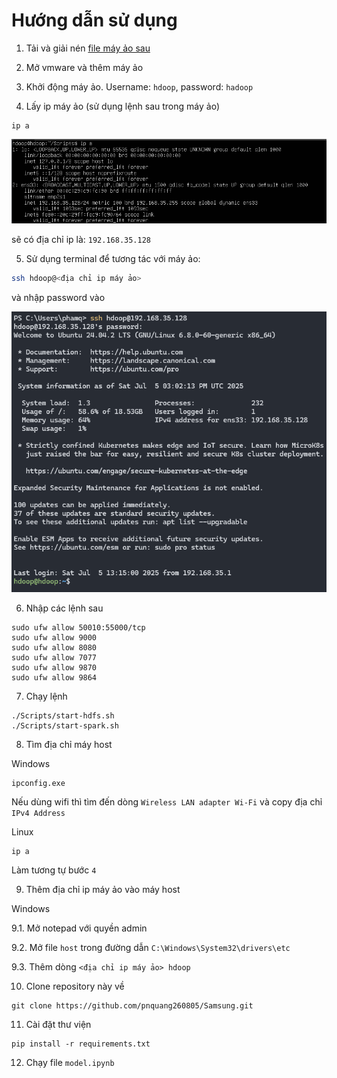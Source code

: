 # Hướng dẫn sử dụng
1. Tải và giải nén <a href="https://drive.google.com/file/d/15XK-jNDjznGzeXRSmXOt5ZBr8xpOd5PD/view?usp=drive_link"> file máy ảo sau</a>

2. Mở vmware và thêm máy ảo

3. Khởi động máy ảo. Username: ```hdoop```, password: ```hadoop```

4. Lấy ip máy ảo (sử dụng lệnh sau trong máy ảo)
```
ip a
```
<img src="./image/ip_vm.png">

sẽ có địa chỉ ip là: ```192.168.35.128```

5. Sử dụng terminal để tương tác với máy ảo:
``` bash
ssh hdoop@<địa chỉ ip máy ảo>
```

và nhập password vào

<img src="./image/connect.png">

6. Nhập các lệnh sau
```
sudo ufw allow 50010:55000/tcp
sudo ufw allow 9000
sudo ufw allow 8080
sudo ufw allow 7077
sudo ufw allow 9870
sudo ufw allow 9864
```

7. Chạy lệnh
```
./Scripts/start-hdfs.sh
./Scripts/start-spark.sh
```

8. Tìm địa chỉ máy host

Windows
```
ipconfig.exe
```

Nếu dùng wifi thì tìm đến dòng ```Wireless LAN adapter Wi-Fi``` và copy địa chỉ ```IPv4 Address```

Linux
```
ip a
```

Làm tương tự bước ```4```

9. Thêm địa chỉ ip máy ảo vào máy host

Windows

9.1. Mở notepad với quyền admin

9.2. Mở file ```host``` trong đường dẫn ```C:\Windows\System32\drivers\etc```

9.3. Thêm dòng ```<địa chỉ ip máy ảo> hdoop```


10. Clone repository này về
```
git clone https://github.com/pnquang260805/Samsung.git
```

11. Cài đặt thư viện
```
pip install -r requirements.txt
```

12. Chạy file ```model.ipynb```
